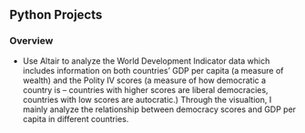## Python Projects 
### Overview
* Use Altair to analyze the World Development Indicator data which includes information on both countries’ GDP per capita (a measure of wealth) and the Polity IV scores (a measure of how democratic a country is – countries with higher scores are liberal democracies, countries with low scores are autocratic.) Through the visualtion, I mainly analyze the relationship between democracy scores and GDP per capita in different countries. 
